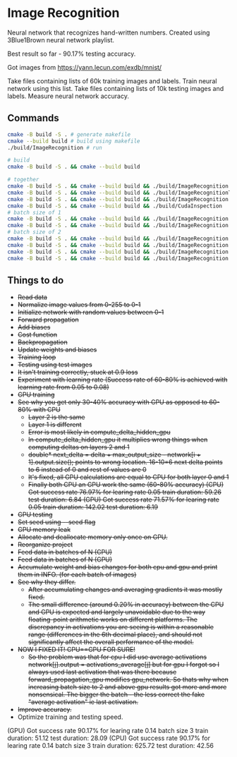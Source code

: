 # Image Recognition
Neural network that recognizes hand-written numbers.
Created using 3Blue1Brown neural network playlist.

Best result so far - 90.17% testing accuracy.

Got images from https://yann.lecun.com/exdb/mnist/

Take files containing lists of 60k training images and labels. Train neural network using this list.
Take files containing lists of 10k testing images and labels. Measure neural network accuracy.

## Commands
```bash
cmake -B build -S . # generate makefile
cmake --build build # build using makefile
./build/ImageRecognition # run

# build
cmake -B build -S . && cmake --build build

# together
cmake -B build -S . && cmake --build build && ./build/ImageRecognition
cmake -B build -S . && cmake --build build && ./build/ImageRecognitionTest
cmake -B build -S . && cmake --build build && ./build/ImageRecognition --gpu --cpu -l DEBUG --test 0 -n 1
cmake -B build -S . && cmake --build build && ./build/CudaInspection
# batch size of 1
cmake -B build -S . && cmake --build build && ./build/ImageRecognition --cpu -l NOTICE --seed 50 --batch-size 1 --test 1000 --train 10000
cmake -B build -S . && cmake --build build && ./build/ImageRecognition --gpu -l NOTICE --seed 50 --batch-size 1 --test 1000 --train 10000
# batch size of 2
cmake -B build -S . && cmake --build build && ./build/ImageRecognition --cpu -l NOTICE --seed 50 --batch-size 2 --test 1000 --train 10000
cmake -B build -S . && cmake --build build && ./build/ImageRecognition --gpu -l NOTICE --seed 50 --batch-size 2 --test 1000 --train 10000
cmake -B build -S . && cmake --build build && ./build/ImageRecognition --cpu -l NOTICE --seed 50 --batch-size 2 --test 0 --train 2
cmake -B build -S . && cmake --build build && ./build/ImageRecognition --gpu -l NOTICE --seed 50 --batch-size 2 --test 0 --train 2
```


## Things to do
- ~~Read data~~
- ~~Normalize image values from 0-255 to 0-1~~
- ~~Initialize network with random values between 0-1~~
- ~~Forward propagation~~
- ~~Add biases~~
- ~~Cost function~~
- ~~Backpropagation~~
- ~~Update weights and biases~~
- ~~Training loop~~
- ~~Testing using test images~~
- ~~It isn't training correctly, stuck at 0.9 loss~~
- ~~Experiment with learning rate (Success rate of 60-80% is achieved with learning rate from 0.05 to 0.08)~~
- ~~GPU training~~
- ~~See why you get only 30-40% accuracy with GPU as opposed to 60-80% with CPU~~
    - ~~Layer 2 is the same~~
    - ~~Layer 1 is different~~
    - ~~Error is most likely in compute_delta_hidden_gpu~~
    - ~~In compute_delta_hidden_gpu it multiplies wrong things when computing deltas on layers 2 and 1~~
    - ~~double* next_delta = delta + max_output_size - network[i + 1].output.size(); points to wrong location.
        16-10=6 next delta points to 6 instead of 0 and rest of values are 0~~
    - ~~It's fixed, all GPU calculations are equal to CPU for both layer 0 and 1~~
    - ~~Finally both CPU an GPU work the same (60-80% accuracy)
        (CPU) Got success rate 76.97% for learing rate 0.05 train duration: 59.26 test duration: 6.84
        (GPU) Got success rate 71.57% for learing rate 0.05 train duration: 142.02 test duration: 6.19~~
- ~~GPU testing~~
- ~~Set seed using --seed flag~~
- ~~GPU memory leak~~
- ~~Allocate and deallocate memory only once on GPU.~~
- ~~Reorganize project~~
- ~~Feed data in batches of N (CPU)~~
- ~~Feed data in batches of N (GPU)~~
- ~~Accumulate weight and bias changes for both cpu and gpu and print them in INFO. (for each batch of images)~~
- ~~See why they differ.~~
    - ~~After accumulating changes and averaging gradients it was mostly fixed.~~
    - ~~The small difference (around 0.20% in accuracy) between the CPU and GPU is expected and largely unavoidable due to the way floating-point arithmetic works on different platforms. The discrepancy in activations you are seeing is within a reasonable range (differences in the 6th decimal place), and should not significantly affect the overall performance of the model.~~
- ~~NOW I FIXED IT! CPU==GPU FOR SURE!~~
    - ~~So the problem was that for cpu I did use average activations network[j].output = activations_average[j]
        but for gpu I forgot so I always used last activation that was there because forward_propagation_gpu modifies gpu_network.
        So thats why when increasing batch size to 2 and above gpu results got more and more nonsensical.
        The bigger the batch - the less correct the fake "average activation" ie last activation.~~
- ~~Improve accuracy.~~
- Optimize training and testing speed.

(GPU) Got success rate 90.17% for learing rate 0.14 batch size 3 train duration: 51.12 test duration: 28.09
(CPU) Got success rate 90.17% for learing rate 0.14 batch size 3 train duration: 625.72 test duration: 42.56
